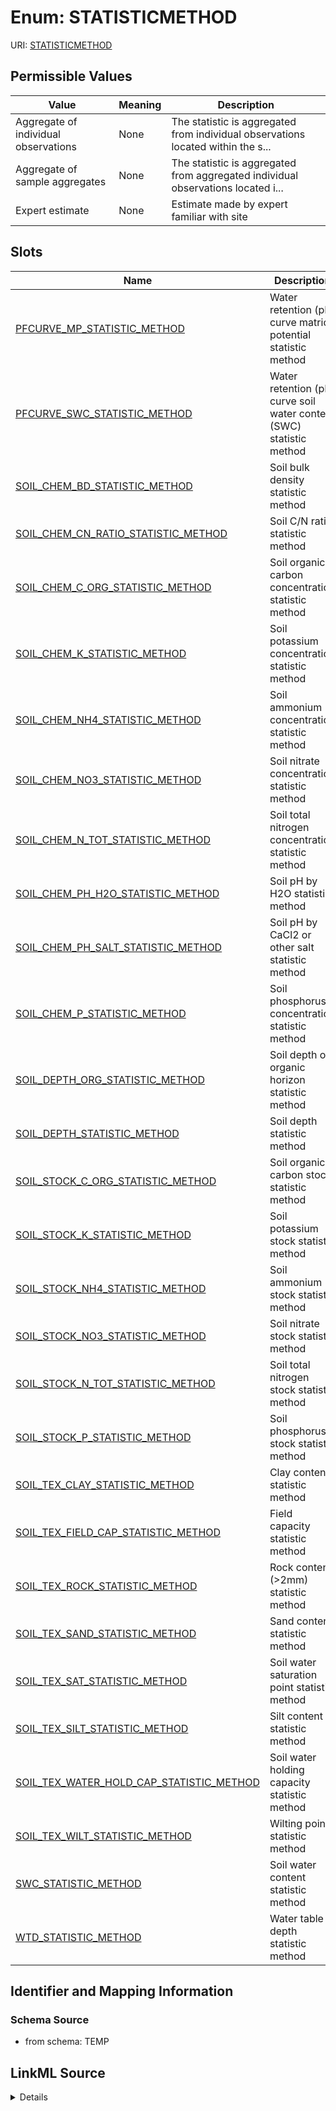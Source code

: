 # Enum: STATISTICMETHOD



URI: [STATISTICMETHOD](STATISTICMETHOD)

## Permissible Values

| Value | Meaning | Description |
| --- | --- | --- |
| Aggregate of individual observations | None | The statistic is aggregated from individual observations located within the s... |
| Aggregate of sample aggregates | None | The statistic is aggregated from aggregated individual observations located i... |
| Expert estimate | None | Estimate made by expert familiar with site |




## Slots

| Name | Description |
| ---  | --- |
| [PFCURVE_MP_STATISTIC_METHOD](PFCURVE_MP_STATISTIC_METHOD.md) | Water retention (pF) curve matric potential statistic method |
| [PFCURVE_SWC_STATISTIC_METHOD](PFCURVE_SWC_STATISTIC_METHOD.md) | Water retention (pF) curve soil water content (SWC) statistic method |
| [SOIL_CHEM_BD_STATISTIC_METHOD](SOIL_CHEM_BD_STATISTIC_METHOD.md) | Soil bulk density statistic method |
| [SOIL_CHEM_CN_RATIO_STATISTIC_METHOD](SOIL_CHEM_CN_RATIO_STATISTIC_METHOD.md) | Soil C/N ratio statistic method |
| [SOIL_CHEM_C_ORG_STATISTIC_METHOD](SOIL_CHEM_C_ORG_STATISTIC_METHOD.md) | Soil organic carbon concentration statistic method |
| [SOIL_CHEM_K_STATISTIC_METHOD](SOIL_CHEM_K_STATISTIC_METHOD.md) | Soil potassium concentration statistic method |
| [SOIL_CHEM_NH4_STATISTIC_METHOD](SOIL_CHEM_NH4_STATISTIC_METHOD.md) | Soil ammonium concentration statistic method |
| [SOIL_CHEM_NO3_STATISTIC_METHOD](SOIL_CHEM_NO3_STATISTIC_METHOD.md) | Soil nitrate concentration statistic method |
| [SOIL_CHEM_N_TOT_STATISTIC_METHOD](SOIL_CHEM_N_TOT_STATISTIC_METHOD.md) | Soil total nitrogen concentration statistic method |
| [SOIL_CHEM_PH_H2O_STATISTIC_METHOD](SOIL_CHEM_PH_H2O_STATISTIC_METHOD.md) | Soil pH by H2O statistic method |
| [SOIL_CHEM_PH_SALT_STATISTIC_METHOD](SOIL_CHEM_PH_SALT_STATISTIC_METHOD.md) | Soil pH by CaCl2 or other salt statistic method |
| [SOIL_CHEM_P_STATISTIC_METHOD](SOIL_CHEM_P_STATISTIC_METHOD.md) | Soil phosphorus concentration statistic method |
| [SOIL_DEPTH_ORG_STATISTIC_METHOD](SOIL_DEPTH_ORG_STATISTIC_METHOD.md) | Soil depth of organic horizon statistic method |
| [SOIL_DEPTH_STATISTIC_METHOD](SOIL_DEPTH_STATISTIC_METHOD.md) | Soil depth statistic method |
| [SOIL_STOCK_C_ORG_STATISTIC_METHOD](SOIL_STOCK_C_ORG_STATISTIC_METHOD.md) | Soil organic carbon stock statistic method |
| [SOIL_STOCK_K_STATISTIC_METHOD](SOIL_STOCK_K_STATISTIC_METHOD.md) | Soil potassium stock statistic method |
| [SOIL_STOCK_NH4_STATISTIC_METHOD](SOIL_STOCK_NH4_STATISTIC_METHOD.md) | Soil ammonium stock statistic method |
| [SOIL_STOCK_NO3_STATISTIC_METHOD](SOIL_STOCK_NO3_STATISTIC_METHOD.md) | Soil nitrate stock statistic method |
| [SOIL_STOCK_N_TOT_STATISTIC_METHOD](SOIL_STOCK_N_TOT_STATISTIC_METHOD.md) | Soil total nitrogen stock statistic method |
| [SOIL_STOCK_P_STATISTIC_METHOD](SOIL_STOCK_P_STATISTIC_METHOD.md) | Soil phosphorus stock statistic method |
| [SOIL_TEX_CLAY_STATISTIC_METHOD](SOIL_TEX_CLAY_STATISTIC_METHOD.md) | Clay content statistic method |
| [SOIL_TEX_FIELD_CAP_STATISTIC_METHOD](SOIL_TEX_FIELD_CAP_STATISTIC_METHOD.md) | Field capacity statistic method |
| [SOIL_TEX_ROCK_STATISTIC_METHOD](SOIL_TEX_ROCK_STATISTIC_METHOD.md) | Rock content (>2mm) statistic method |
| [SOIL_TEX_SAND_STATISTIC_METHOD](SOIL_TEX_SAND_STATISTIC_METHOD.md) | Sand content statistic method |
| [SOIL_TEX_SAT_STATISTIC_METHOD](SOIL_TEX_SAT_STATISTIC_METHOD.md) | Soil water saturation point statistic method |
| [SOIL_TEX_SILT_STATISTIC_METHOD](SOIL_TEX_SILT_STATISTIC_METHOD.md) | Silt content statistic method |
| [SOIL_TEX_WATER_HOLD_CAP_STATISTIC_METHOD](SOIL_TEX_WATER_HOLD_CAP_STATISTIC_METHOD.md) | Soil water holding capacity statistic method |
| [SOIL_TEX_WILT_STATISTIC_METHOD](SOIL_TEX_WILT_STATISTIC_METHOD.md) | Wilting point statistic method |
| [SWC_STATISTIC_METHOD](SWC_STATISTIC_METHOD.md) | Soil water content statistic method |
| [WTD_STATISTIC_METHOD](WTD_STATISTIC_METHOD.md) | Water table depth statistic method |






## Identifier and Mapping Information







### Schema Source


* from schema: TEMP




## LinkML Source

<details>
```yaml
name: STATISTIC_METHOD
from_schema: TEMP
rank: 1000
permissible_values:
  Aggregate of individual observations:
    text: Aggregate of individual observations
    description: The statistic is aggregated from individual observations located
      within the site. Observations may be grouped into sample areas (e.g., plots)
      within the site but those groupings are ignored. Statistics generated from individual
      observations directly yield information on the site generally. The statistic
      may represent spatial characteristics of the measurement within the site (e.g.,
      spatial heterogeneity) and/or characteristics due to other factors (e.g., population
      variability).
  Aggregate of sample aggregates:
    text: Aggregate of sample aggregates
    description: The statistic is aggregated from aggregated individual observations
      located in sample areas within the site. For example, individual observations
      are made in 5 sample plots within a site. "Aggregate of sample aggregates" is
      used if a plot statistic (e.g., Mean) is first calculated, and then the plot
      values are aggregated to calculate the site statistic. Statistics generated
      by this approach are often used to highlight the spatial characteristics within
      the site (i.e., the spatial heterogeneity of measurement within the site).
  Expert estimate:
    text: Expert estimate
    description: Estimate made by expert familiar with site

```
</details>
